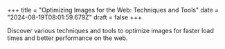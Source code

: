 +++
title = "Optimizing Images for the Web: Techniques and Tools"
date = "2024-08-19T08:01:59.679Z"
draft = false
+++

  Discover various techniques and tools to optimize images for faster load times and better performance on the web.
        